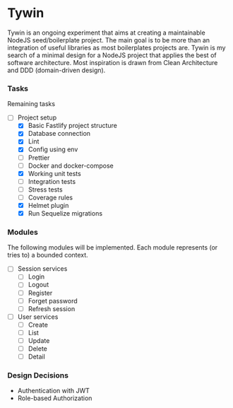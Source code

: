 # Tywin
Tywin is an ongoing experiment that aims at creating a maintainable NodeJS seed/boilerplate project. The main
goal is to be more than an integration of useful libraries as most boilerplates projects are. Tywin is my search of a minimal design for a NodeJS project that applies the best of software architecture. Most inspiration is drawn from Clean Architecture and DDD (domain-driven design).

### Tasks
Remaining tasks

- [ ] Project setup
  - [x] Basic Fastlify project structure
  - [x] Database connection
  - [x] Lint
  - [x] Config using env
  - [ ] Prettier
  - [ ] Docker and docker-compose
  - [x] Working unit tests
  - [ ] Integration tests
  - [ ] Stress tests
  - [ ] Coverage rules
  - [x] Helmet plugin
  - [x] Run Sequelize migrations

### Modules
The following modules will be implemented. Each module represents (or tries to) a bounded context.

- [ ] Session services
  - [ ] Login
  - [ ] Logout
  - [ ] Register
  - [ ] Forget password
  - [ ] Refresh session

- [ ] User services
  - [ ] Create
  - [ ] List
  - [ ] Update
  - [ ] Delete
  - [ ] Detail

### Design Decisions
* Authentication with JWT
* Role-based Authorization
